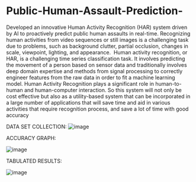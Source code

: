 # Public-Human-Assault-Prediction-
Developed an innovative Human Activity Recognition (HAR) system driven by AI to proactively predict public human assaults in real-time. Recognizing human activities from video sequences or still images is a challenging task due to problems, such as background clutter, partial occlusion, changes in scale, viewpoint, lighting, and appearance. 
Human activity recognition, or HAR, is a challenging time series classification task. It involves predicting the movement of a person based on sensor data and traditionally involves deep domain expertise and methods from signal processing to correctly engineer features from the raw data in order to fit a machine learning model. 
Human Activity Recognition plays a significant role in human-to-human and human-computer interaction. 
So this system will not only be cost effective but also as a utility-based system that can be incorporated in a large number of applications that will save time and aid in various activities that require recognition process, and save a lot of time with good accuracy

DATA SET COLLECTION:
![image](https://github.com/Rahul-on-github/Public-Human-Assault-Prediction-/assets/100696186/f6975fdf-80df-480d-b4ce-a8ebb8fdd577)



ACCURACY GRAPH:

![image](https://github.com/Rahul-on-github/Public-Human-Assault-Prediction-/assets/100696186/2130daa0-1a5a-44d2-acd4-330514e5a3f9)


TABULATED RESULTS:

![image](https://github.com/Rahul-on-github/Public-Human-Assault-Prediction-/assets/100696186/e17a998e-92f3-4fda-89bd-688835738fdd)



